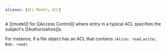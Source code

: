 ```yaml
---
aliases: [ACL Model, ACL]
---
```


A [[model]] for [[Access Control]] where entry in a typical ACL specifies the subject's [[Authorization]]s.

For instance, if a file object has an ACL that contains `(Alice: read,write; Bob: read)`.
